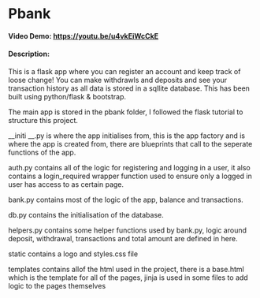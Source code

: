# Pbank
#### Video Demo:  https://youtu.be/u4vkEiWcCkE
#### Description:
  This is a flask app where you can register an account and keep track of loose change! You can make withdrawls and deposits and see your transaction history
  as all data is stored in a sqllite database. This has been built using python/flask & bootstrap.

The main app is stored in the pbank folder, I followed the flask tutorial to structure this project.

__initi __.py is where the app initialises from, this is the app factory and is where the app is created from, there are blueprints that call to the seperate functions of the app.

auth.py contains all of the logic for registering and logging in a user, it also contains a login_required wrapper function used to ensure only a logged in user has access to as certain page.

bank.py contains most of the logic of the app, balance and transactions.

db.py contains the initialisation of the database.

helpers.py contains some helper functions used by bank.py, logic around deposit, withdrawal, transactions and total amount are defined in here.

static contains a logo and styles.css file

templates contains allof the html used in the project, there is a base.html which is the template for all of the pages, jinja is used in some files to add logic to the pages themselves
